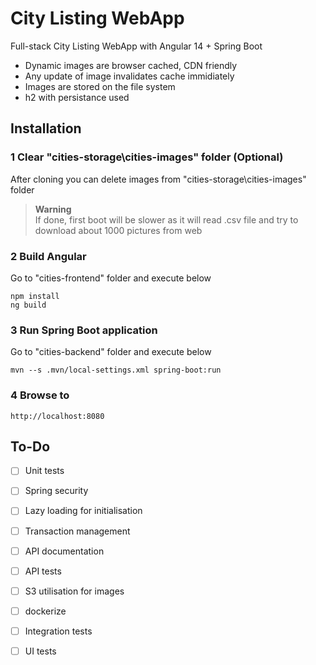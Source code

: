 # City Listing WebApp

Full-stack City Listing WebApp with Angular 14 + Spring Boot
- Dynamic images are browser cached, CDN friendly
- Any update of image invalidates cache immidiately
- Images are stored on the file system
- h2 with persistance used

## Installation

### 1 Clear "cities-storage\cities-images" folder (Optional)
After cloning you can delete images from "cities-storage\cities-images" folder
> **Warning**<br>
> If done, first boot will be slower as it will read .csv file and try to download about 1000 pictures from web

### 2 Build Angular
Go to "cities-frontend" folder and execute below
```
npm install
ng build
```
### 3 Run Spring Boot application
Go to "cities-backend" folder and execute below
```
mvn --s .mvn/local-settings.xml spring-boot:run
```
### 4 Browse to
```
http://localhost:8080
```

## To-Do

- [ ] Unit tests
- [ ] Spring security
- [ ] Lazy loading for initialisation
- [ ] Transaction management
- [ ] API documentation
- [ ] API tests
- [ ] S3 utilisation for images
- [ ] dockerize
- [ ] Integration tests
- [ ] UI tests


